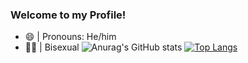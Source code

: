 ### Welcome to my Profile!

* 😄 | Pronouns: He/him 
* 🏳️‍🌈 | Bisexual
![Anurag's GitHub stats](https://github-readme-stats.vercel.app/api?username=DiogoNSPI06&count_private=true&bg_color=2C2F33)
[![Top Langs](https://github-readme-stats.vercel.app/api/top-langs/?username=DiogoNSPI06&layout=compact&bg_color=2C2F33)](https://github.com/anuraghazra/github-readme-stats)
<!--
**DiogoNSPI06/DiogoNSPI06** is a ✨ _special_ ✨ repository because its `README.md` (this file) appears on your GitHub profile.

Here are some ideas to get you started:

- 🔭 I’m currently working on ...
- 🌱 I’m currently learning ...
- 👯 I’m looking to collaborate on ...
- 🤔 I’m looking for help with ...
- 💬 Ask me about ...
- 📫 How to reach me: ...
- 😄 Pronouns: ...
- ⚡ Fun fact: ...
-->
